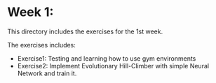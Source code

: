 # Week 1:

This directory includes the exercises for the 1st week.

The exercises includes:

* Exercise1: Testing and learning how to use gym environments
* Exercise2: Implement Evolutionary Hill-Climber with simple Neural Network and train it.
